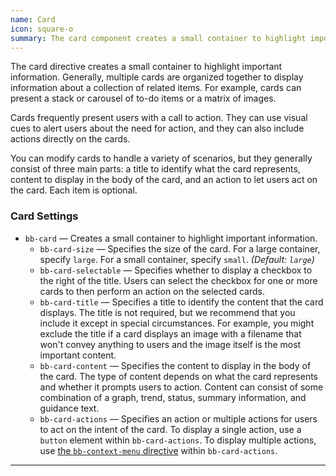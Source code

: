 ```yaml
---
name: Card
icon: square-o
summary: The card component creates a small container to highlight important information.
---
```


The card directive creates a small container to highlight important information. Generally, multiple cards are organized together to display information about a collection of related items. For example, cards can present a stack or carousel of to-do items or a matrix of images.

Cards frequently present users with a call to action. They can use visual cues to alert users about the need for action, and they can also include actions directly on the cards.

You can modify cards to handle a variety of scenarios, but they generally consist of three main parts: a title to identify what the card represents, content to display in the body of the card, and an action to let users act on the card. Each item is optional.

### Card Settings ###
- `bb-card` &mdash; Creates a small container to highlight important information.
    - `bb-card-size` &mdash; Specifies the size of the card. For a large container, specify `large`. For a small container, specify `small`. *(Default: `large`)*
    - `bb-card-selectable` &mdash; Specifies whether to display a checkbox to the right of the title. Users can select the checkbox for one or more cards to then perform an action on the selected cards.
    - `bb-card-title` &mdash; Specifies a title to identify the content that the card displays. The title is not required, but we recommend that you include it except in special circumstances. For example, you might exclude the title if a card displays an image with a filename that won't convey anything to users and the image itself is the most important content.
    - `bb-card-content` &mdash; Specifies the content to display in the body of the card. The type of content depends on what the card represents and whether it prompts users to action. Content can consist of some combination of a graph, trend, status, summary information, and guidance text.
    - `bb-card-actions` &mdash; Specifies an action or multiple actions for users to act on the intent of the card. To display a single action, use a `button` element within `bb-card-actions`. To display multiple actions, use [the `bb-context-menu` directive](../contextmenu) within `bb-card-actions`.
---

